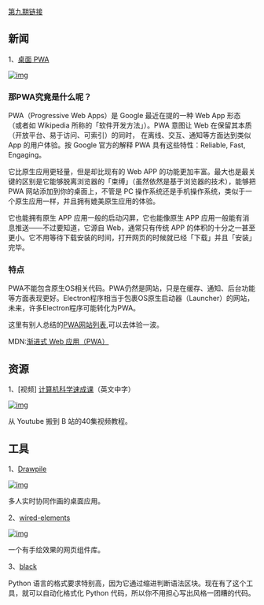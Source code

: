 [第九期链接](https://github.com/ruanyf/weekly/blob/master/docs/issue-9.md)

## 新闻

1、[桌面 PWA](https://developers.google.com/web/updates/2018/05/dpwa)

[![img](https://camo.githubusercontent.com/17bbf9db5f642c8257a4e39c6448c2740cd47c4068f46f752958dcf353867e1f/68747470733a2f2f7777772e77616e67626173652e636f6d2f626c6f67696d672f61737365742f3230313830362f6267323031383036313430342e6a7067)](https://camo.githubusercontent.com/17bbf9db5f642c8257a4e39c6448c2740cd47c4068f46f752958dcf353867e1f/68747470733a2f2f7777772e77616e67626173652e636f6d2f626c6f67696d672f61737365742f3230313830362f6267323031383036313430342e6a7067)

### 那PWA究竟是什么呢？

PWA（Progressive Web Apps）是 Google 最近在提的一种 Web App 形态 （或者如 Wikipedia 所称的「软件开发方法」）。PWA 意图让 Web 在保留其本质（开放平台、易于访问、可索引）的同时， 在离线、交互、通知等方面达到类似 App 的用户体验。按 Google 官方的解释 PWA 具有这些特性：Reliable, Fast, Engaging。

它比原生应用更轻量，但是却比现有的 Web APP 的功能更加丰富。最大也是最关键的区别是它能够脱离浏览器的「束缚」（虽然依然是基于浏览器的技术），能够把 PWA 网站添加到你的桌面上，不管是 PC 操作系统还是手机操作系统，类似于一个原生应用一样，并且拥有媲美原生应用的体验。

它也能拥有原生 APP 应用一般的启动闪屏，它也能像原生 APP 应用一般能有消息推送——不过要知道，它源自 Web，通常只有传统 APP 的体积的十分之一甚至更小。它不用等待下载安装的时间，打开网页的时候就已经「下载」并且「安装」完毕。

### 特点

PWA不能包含原生OS相关代码。PWA仍然是网站，只是在缓存、通知、后台功能等方面表现更好。Electron程序相当于包裹OS原生启动器（Launcher）的网站，未来，许多Electron程序可能转化为PWA。

这里有别人总结的[PWA网站列表](https://github.com/hemanth/awesome-pwa),可以去体验一波。

MDN:[渐进式 Web 应用（PWA）](https://developer.mozilla.org/zh-CN/docs/Web/Progressive_web_apps)

## 资源

1、[视频] [计算机科学速成课](https://github.com/1c7/crash-course-computer-science-chinese)（英文中字）

[![img](https://camo.githubusercontent.com/d7fdee11ed70fc25799629dcff60c292d7f7b8878b9b6c43895733441dd0b893/68747470733a2f2f7777772e77616e67626173652e636f6d2f626c6f67696d672f61737365742f3230313830362f6267323031383036313431342e6a7067)](https://camo.githubusercontent.com/d7fdee11ed70fc25799629dcff60c292d7f7b8878b9b6c43895733441dd0b893/68747470733a2f2f7777772e77616e67626173652e636f6d2f626c6f67696d672f61737365742f3230313830362f6267323031383036313431342e6a7067)

从 Youtube 搬到 B 站的40集视频教程。

## 工具

1、[Drawpile](https://drawpile.net/about/)

[![img](https://camo.githubusercontent.com/ce60150034fe7488b295aed0bd07e42b7cda09b12503e99fd64c82f254dbaac8/68747470733a2f2f7777772e77616e67626173652e636f6d2f626c6f67696d672f61737365742f3230313830362f6267323031383036313431372e6a7067)](https://camo.githubusercontent.com/ce60150034fe7488b295aed0bd07e42b7cda09b12503e99fd64c82f254dbaac8/68747470733a2f2f7777772e77616e67626173652e636f6d2f626c6f67696d672f61737365742f3230313830362f6267323031383036313431372e6a7067)

多人实时协同作画的桌面应用。

2、[wired-elements](https://github.com/wiredjs/wired-elements)

[![img](https://camo.githubusercontent.com/cfd4dcc0480a8046b3f13e34c27d9fde317a4a2bb1373f868b2b0c0095237665/68747470733a2f2f7777772e77616e67626173652e636f6d2f626c6f67696d672f61737365742f3230313830362f6267323031383036313432372e6a7067)](https://camo.githubusercontent.com/cfd4dcc0480a8046b3f13e34c27d9fde317a4a2bb1373f868b2b0c0095237665/68747470733a2f2f7777772e77616e67626173652e636f6d2f626c6f67696d672f61737365742f3230313830362f6267323031383036313432372e6a7067)

一个有手绘效果的网页组件库。

3、[black](https://github.com/ambv/black)

Python 语言的格式要求特别高，因为它通过缩进判断语法区块。现在有了这个工具，就可以自动化格式化 Python 代码，所以你不用担心写出风格一团糟的代码。
